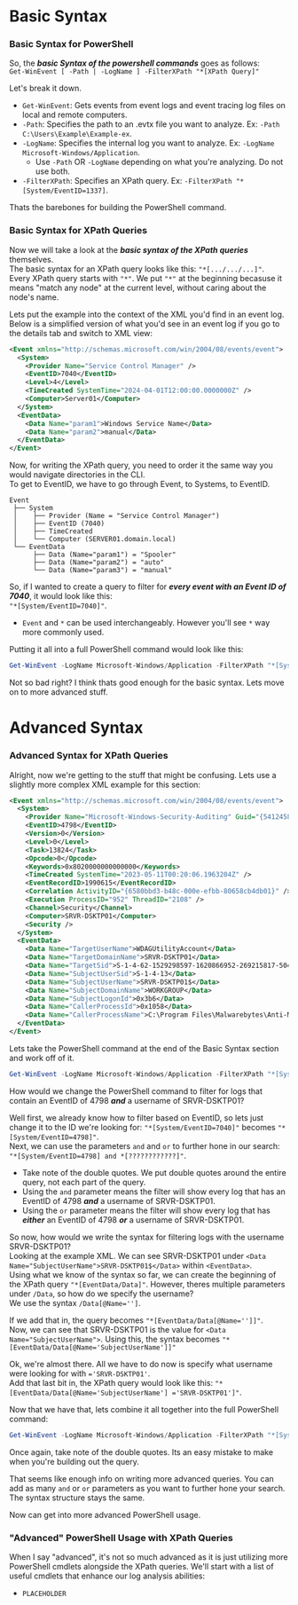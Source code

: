 # Basic Syntax
### Basic Syntax for PowerShell
So, the ***basic Syntax of the powershell commands*** goes as follows:\
`Get-WinEvent [ -Path | -LogName ] -FilterXPath "*[XPath Query]"`

Let's break it down.
- `Get-WinEvent`: Gets events from event logs and event tracing log files on local and remote computers.
- `-Path`: Specifies the path to an .evtx file you want to analyze. Ex: `-Path C:\Users\Example\Example-ex`.
- `-LogName`: Specifies the internal log you want to analyze. Ex: `-LogName Microsoft-Windows/Application`.
  - Use `-Path` OR `-LogName` depending on what you're analyzing. Do not use both.
- `-FilterXPath`: Specifies an XPath query. Ex: `-FilterXPath "*[System/EventID=1337]`.

Thats the barebones for building the PowerShell command.

### Basic Syntax for XPath Queries
Now we will take a look at the ***basic syntax of the XPath queries*** themselves.\
The basic syntax for an XPath query looks like this:
`"*[.../.../...]"`.\
Every XPath query starts with `"*"`. We put `"*"` at the beginning becasuse it means "match any node" at the current level, without caring about the node's name.

Lets put the example into the context of the XML you'd find in an event log.\
Below is a simplified version of what you'd see in an event log if you go to the details tab and switch to XML view:
```xml  
<Event xmlns="http://schemas.microsoft.com/win/2004/08/events/event">
  <System>
    <Provider Name="Service Control Manager" />
    <EventID>7040</EventID>
    <Level>4</Level>
    <TimeCreated SystemTime="2024-04-01T12:00:00.0000000Z" />
    <Computer>Server01</Computer>
  </System>
  <EventData>
    <Data Name="param1">Windows Service Name</Data>
    <Data Name="param2">manual</Data>
  </EventData>
</Event>
```
Now, for writing the XPath query, you need to order it the same way you would navigate directories in the CLI.\
To get to  EventID, we have to go through Event, to Systems, to EventID.
```pgsql
Event
 ├── System
 │    ├── Provider (Name = "Service Control Manager")
 │    ├── EventID (7040)
 │    ├── TimeCreated
 │    └── Computer (SERVER01.domain.local)
 └── EventData
      ├── Data (Name="param1") = "Spooler"
      ├── Data (Name="param2") = "auto"
      └── Data (Name="param3") = "manual"
```

So, if I wanted to create a query to filter for ***every event with an Event ID of 7040***, it would look like this:\
`"*[System/EventID=7040]"`.
 - `Event` and `*` can be used interchangeably. However you'll see `*` way more commonly used.

Putting it all into a full PowerShell command would look like this:
```PowerShell
Get-WinEvent -LogName Microsoft-Windows/Application -FilterXPath "*[System/EventID=7040]"
```
Not so bad right?
I think thats good enough for the basic syntax. Lets move on to more advanced stuff.

# Advanced Syntax
### Advanced Syntax for XPath Queries
Alright, now we're getting to the stuff that might be confusing.
Lets use a slightly more complex XML example for this section:
```xml
<Event xmlns="http://schemas.microsoft.com/win/2004/08/events/event">
  <System>
    <Provider Name="Microsoft-Windows-Security-Auditing" Guid="{54124585-2635-4994-a5ba-3e3b9958c30d}" /> 
    <EventID>4798</EventID> 
    <Version>0</Version> 
    <Level>0</Level> 
    <Task>13824</Task> 
    <Opcode>0</Opcode> 
    <Keywords>0x8020000000000000</Keywords> 
    <TimeCreated SystemTime="2023-05-11T00:20:06.1963204Z" /> 
    <EventRecordID>1990615</EventRecordID> 
    <Correlation ActivityID="{6580bbd3-b48c-000e-efbb-80658cb4db01}" /> 
    <Execution ProcessID="952" ThreadID="2108" /> 
    <Channel>Security</Channel> 
    <Computer>SRVR-DSKTP01</Computer> 
    <Security /> 
  </System>
  <EventData>
    <Data Name="TargetUserName">WDAGUtilityAccount</Data> 
    <Data Name="TargetDomainName">SRVR-DSKTP01</Data> 
    <Data Name="TargetSid">S-1-4-62-1529298597-1620866952-269215817-504</Data> 
    <Data Name="SubjectUserSid">S-1-4-13</Data> 
    <Data Name="SubjectUserName">SRVR-DSKTP01$</Data> 
    <Data Name="SubjectDomainName">WORKGROUP</Data> 
    <Data Name="SubjectLogonId">0x3b6</Data> 
    <Data Name="CallerProcessId">0x1058</Data> 
    <Data Name="CallerProcessName">C:\Program Files\Malwarebytes\Anti-Malware\MBAMService.exe</Data> 
  </EventData>
</Event>
```
Lets take the PowerShell command at the end of the Basic Syntax section and work off of it.
```PowerShell
Get-WinEvent -LogName Microsoft-Windows/Application -FilterXPath "*[System/EventID=7040]"
```
How would we change the PowerShell command to filter for logs that contain an EventID of 4798 ***and*** a username of SRVR-DSKTP01?

Well first, we already know how to filter based on EventID, so lets just change it to the ID we're looking for: `"*[System/EventID=7040]"` becomes `"*[System/EventID=4798]"`.\
Next, we can use the parameters `and` and `or` to further hone in our search: `"*[System/EventID=4798] and *[????????????]"`.
- Take note of the double quotes. We put double quotes around the entire query, not each part of the query.
 - Using the `and` parameter means the filter will show every log that has an EventID of 4798 ***and*** a username of SRVR-DSKTP01.
 - Using the `or` parameter means the filter will show every log that has ***either*** an EventID of 4798 ***or*** a username of SRVR-DSKTP01.

So now, how would we write the syntax for filtering logs with the username SRVR-DSKTP01?\
Looking at the example XML. We can see SRVR-DSKTP01 under `<Data Name="SubjectUserName">SRVR-DSKTP01$</Data>` within `<EventData>`.\
Using what we know of the syntax so far, we can create the beginning of the XPath query `"*[EventData/Data]"`. However, theres multiple parameters under `/Data`, so how do we specify the username?\
We use the syntax `/Data[@Name='']`.

If we add that in, the query becomes `"*[EventData/Data[@Name='']]"`.\
Now, we can see that SRVR-DSKTP01 is the value for `<Data Name="SubjectUserName">`. Using this, the syntax becomes `"*[EventData/Data[@Name='SubjectUserName']]"`

Ok, we're almost there.
All we have to do now is specify what username were looking for with `='SRVR-DSKTP01'`.\
Add that last bit in, the XPath query would look like this: `"*[EventData/Data[@Name='SubjectUserName'] ='SRVR-DSKTP01']"`.

Now that we have that, lets combine it all together into the full PowerShell command:
```PowerShell
Get-WinEvent -LogName Microsoft-Windows/Application -FilterXPath "*[System/EventID=4798] and *[EventData/Data[@Name='SubjectUserName'] ='SRVR-DSKTP01']"
```
Once again, take note of the double quotes. Its an easy mistake to make when you're building out the query.

That seems like enough info on writing more advanced queries. You can add as many `and` or `or` parameters as you want to further hone your search. The syntax structure stays the same.

Now can get into more advanced PowerShell usage.
### "Advanced" PowerShell Usage with XPath Queries
When I say "advanced", it's not so much advanced as it is just utilizing more PowerShell cmdlets alongside the XPath queries.
We'll start with a list of useful cmdlets that enhance our log analysis abilities:
- `PLACEHOLDER`
